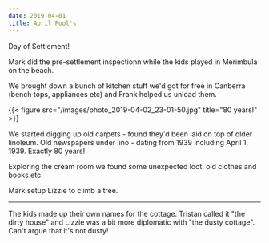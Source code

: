 ```yaml
---
date: 2019-04-01
title: April Fool's
---
```


Day of Settlement!

Mark did the pre-settlement inspectionn while the kids played in Merimbula on the beach.

We brought down a bunch of kitchen stuff we'd got for free in Canberra (bench tops, appliances etc) and Frank helped us unload them.

{{< figure src="/images/photo_2019-04-02_23-01-50.jpg" title="80 years!" >}}

We started digging up old carpets - found they'd been laid on top of older linoleum. Old newspapers under lino - dating from 1939 including April 1, 1939. Exactly 80 years!

Exploring the cream room we found some unexpected loot: old clothes and books etc. 

Mark setup Lizzie to climb a tree.

---

The kids made up their own names for the cottage. Tristan called it "the dirty house" and Lizzie was a bit more diplomatic with "the dusty cottage". Can't argue that it's not dusty!
